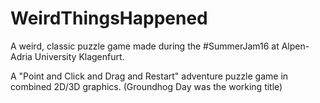 # WeirdThingsHappened
A weird, classic puzzle game made during the #SummerJam16 at Alpen-Adria University Klagenfurt.

A "Point and Click and Drag and Restart" adventure puzzle game in combined 2D/3D graphics.
(Groundhog Day was the working title)
